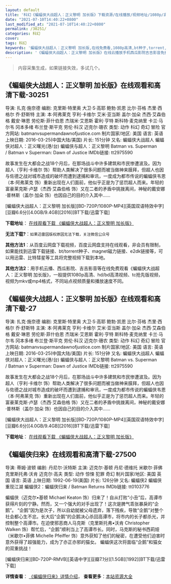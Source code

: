 ```yaml
---
layout: default
title: '科幻《蝙蝠侠大战超人：正义黎明 加长版》下载资源/在线播放/视频地址/1080p/高清/蓝光'
date: "2021-07-10T14:40:22+0800"
last_modified_at: "2021-07-10T14:40:22+0800"
permalink: /30251/
categories: 科幻
cover:
tags: 科幻
keywords: '蝙蝠侠大战超人：正义黎明 加长版,在线免费看,1080p高清,bt种子,torrent,百度云盘,magnet,磁力链,迅雷下载资源'
description: '《蝙蝠侠大战超人：正义黎明 加长版》在线云播放手机西瓜影院吉吉影音免费看，1080p高清bd/hd未删减完整版和tc抢先枪版，mkv/mp4格式，附带bt/torrent种子、magnet/磁力链、百度云盘、网盘资源迅雷下载链接'
---
```


>内容采集生成，如果链接失效，多试几个。


## 《蝙蝠侠大战超人：正义黎明 加长版》在线观看和高清下载-30251

导演: 扎克·施奈德 编剧: 克里斯·特里奥 大卫·S·高耶 鲍勃·凯恩 比尔·芬格 杰里·西格尔 乔·舒斯特 主演: 本·阿弗莱克 亨利·卡维尔 艾米·亚当斯 盖尔·加朵 杰西·艾森伯格 戴安·琳恩 劳伦斯·菲什伯恩 杰瑞米·艾恩斯 霍利·亨特 斯科特·麦克纳里 卡兰·马尔韦 冈本多绪 布兰登·斯平克 劳伦·科汉 迈克尔·珊农 类型: 动作 科幻 奇幻 冒险 官方网站: batmanvsupermandawnofjustice.com 制片国家/地区: 美国 语言: 英语 上映日期: 2016-03-25(中国大陆/美国) 片长: 151分钟 又名: 蝙蝠侠大战超人 蝙蝠侠对超人：正义曙光(港/台) 蝙蝠侠与超人：正义黎明 Batman vs. Superman / Batman v Superman: Dawn of Justice IMDb链接: tt2975590

故事发生在大都会之战18个月后，在那场战斗中许多建筑和市民惨遭波及。因为超人（亨利·卡维尔 饰）帮助人类解决了很多问题而被当做神来膜拜，但超人也因与佐德之战对城市造成的破坏而遭到逮捕和审讯，一度成为都市传说的蝙蝠侠韦恩（本·阿弗莱克 饰）重新出现在人们面前，他似乎正是为了惩罚超人而来。年轻的富豪莱克斯·卢瑟（杰西·艾森伯格 饰）又在二者的矛盾中挑拨离间，神秘的戴安娜·普林斯（盖尔·加朵 饰）也因自己的目的介入其中……


[蝙蝠侠大战超人：正义黎明 加长版][BD-720P/1080P-MP4][英国双语特效中字][豆瓣6.6分][4.0GB/9.4GB][2016][BT下载/迅雷下载]

**下载地址**： [在线观看下载 《蝙蝠侠大战超人：正义黎明 加长版》](https://www.btdx8.com/torrent/batman_vs_superman_2016.html) 


**无法下载?**：`如果迅雷因版权原因无法下载，关注微信公众号 `

**其他方法1**：从百度云网盘下载视频，百度云网盘支持在线观看，非会员有限制，如果能找到迅雷下载链接、bt/torrent种子、magnet磁力链接、e2dk链接等，可以用迅雷、比特彗星等工具将完整视频下载到本地。

**其他方法2**：用手机云播、西瓜影院、吉吉影音等在线免费观看《蝙蝠侠大战超人：正义黎明 加长版》，一般提供1080p高清、hd/bd高清视频、tc抢先版视频，视频为mkv或mp4格式，不同站点视频质量和播放速度不同。


## 《蝙蝠侠大战超人：正义黎明 加长版》在线观看和高清下载-27

导演: 扎克·施奈德 编剧: 克里斯·特里奥 大卫·S·高耶 鲍勃·凯恩 比尔·芬格 杰里·西格尔 乔·舒斯特 主演: 本·阿弗莱克 亨利·卡维尔 艾米·亚当斯 盖尔·加朵 杰西·艾森伯格 戴安·琳恩 劳伦斯·菲什伯恩 杰瑞米·艾恩斯 霍利·亨特 斯科特·麦克纳里 卡兰·马尔韦 冈本多绪 布兰登·斯平克 劳伦·科汉 迈克尔·珊农 类型: 动作 科幻 奇幻 冒险 官方网站: batmanvsupermandawnofjustice.com 制片国家/地区: 美国 语言: 英语 上映日期: 2016-03-25(中国大陆/美国) 片长: 151分钟 又名: 蝙蝠侠大战超人 蝙蝠侠对超人：正义曙光(港/台) 蝙蝠侠与超人：正义黎明 Batman vs. Superman / Batman v Superman: Dawn of Justice IMDb链接: tt2975590

故事发生在大都会之战18个月后，在那场战斗中许多建筑和市民惨遭波及。因为超人（亨利·卡维尔 饰）帮助人类解决了很多问题而被当做神来膜拜，但超人也因与佐德之战对城市造成的破坏而遭到逮捕和审讯，一度成为都市传说的蝙蝠侠韦恩（本·阿弗莱克 饰）重新出现在人们面前，他似乎正是为了惩罚超人而来。年轻的富豪莱克斯·卢瑟（杰西·艾森伯格 饰）又在二者的矛盾中挑拨离间，神秘的戴安娜·普林斯（盖尔·加朵 饰）也因自己的目的介入其中……


[蝙蝠侠大战超人：正义黎明 加长版][BD-720P/1080P-MP4][英国双语特效中字][豆瓣6.6分][4.0GB/9.4GB][2016][BT下载/迅雷下载]

**下载地址**： [在线观看下载 《蝙蝠侠大战超人：正义黎明 加长版》](https://www.btdx8.com/torrent/batman_vs_superman_2016.html) 


## 《蝙蝠侠归来》在线观看和高清下载-27500

导演: 蒂姆·波顿 编剧: 丹尼尔·沃特斯 主演: 迈克尔·基顿 丹尼·德维托 米歇尔·菲佛 克里斯托弗·沃肯 迈克尔·高夫 类型: 动作 惊悚 犯罪 奇幻 制片国家/地区: 美国 英国 语言: 英语 上映日期: 1992-06-19(美国) 片长: 126分钟 又名: 蝙蝠侠2 蝙蝠侠重现江湖 蝙蝠侠2：蝙蝠侠归来 / Batman Returns IMDb链接: tt0103776

蝙蝠侠（迈克尔•基顿 Michael Keaton 饰）归来了！自从打败“小丑”后，高谭市获得片刻的宁静。然而，又一个强大的对手出现了！这次是脾气乖张暴戾的“企鹅”。 “企鹅”因为是次子，所以自幼就被父母遗弃，落下残疾，导致“企鹅”对整个社会都心生不忿。长大后“企鹅”的企鹅决心杀回高谭市，将市内的长子都杀光，并控制整个高谭市。在迫使邪恶商人马克斯（克里斯托弗•沃肯 Christopher Walken 饰）帮忙后，“企鹅”顺利当上了高谭市长。同时，马克斯的秘书西莉娅（米歇尔•菲佛 Michelle Pfeiffer 饰）意外获知了他们的秘密，在遭受他们迫害时意外获得了超强能力，成为了亦正亦邪的猫女。 蝙蝠侠这次将面临“企鹅”和猫女的双重挑战！


[蝙蝠侠归来][BD-720P-RMVB][英语中字][豆瓣7.1分][1.5GB][1992][BT下载/迅雷下载]

**详情查看**： [《蝙蝠侠归来》详情介绍](/movie/27500/)， **查看更多**：[本站资源大全](/movie/t/all/)

